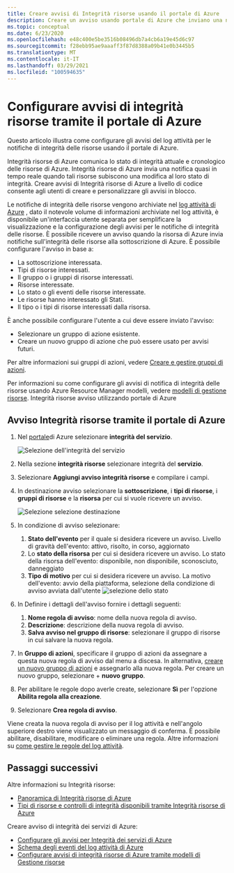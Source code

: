 ```yaml
---
title: Creare avvisi di Integrità risorse usando il portale di Azure
description: Creare un avviso usando portale di Azure che inviano una notifica quando le risorse di Azure diventano non disponibili.
ms.topic: conceptual
ms.date: 6/23/2020
ms.openlocfilehash: e48c400e5be3516b08496db7a4cb6a19e45d6c97
ms.sourcegitcommit: f28ebb95ae9aaaff3f87d8388a09b41e0b3445b5
ms.translationtype: MT
ms.contentlocale: it-IT
ms.lasthandoff: 03/29/2021
ms.locfileid: "100594635"
---
```

# <a name="configure-resource-health-alerts-using-azure-portal"></a>Configurare avvisi di integrità risorse tramite il portale di Azure

Questo articolo illustra come configurare gli avvisi del log attività per le notifiche di integrità delle risorse usando il portale di Azure.

Integrità risorse di Azure comunica lo stato di integrità attuale e cronologico delle risorse di Azure. Integrità risorse di Azure invia una notifica quasi in tempo reale quando tali risorse subiscono una modifica al loro stato di integrità. Creare avvisi di Integrità risorse di Azure a livello di codice consente agli utenti di creare e personalizzare gli avvisi in blocco.

Le notifiche di integrità delle risorse vengono archiviate nel [log attività di Azure](../azure-monitor/essentials/platform-logs-overview.md) , dato il notevole volume di informazioni archiviate nel log attività, è disponibile un'interfaccia utente separata per semplificare la visualizzazione e la configurazione degli avvisi per le notifiche di integrità delle risorse.
È possibile ricevere un avviso quando la risorsa di Azure invia notifiche sull'integrità delle risorse alla sottoscrizione di Azure. È possibile configurare l'avviso in base a:

* La sottoscrizione interessata.
* Tipi di risorse interessati.
* Il gruppo o i gruppi di risorse interessati.
* Risorse interessate.
* Lo stato o gli eventi delle risorse interessate.
* Le risorse hanno interessato gli Stati.
* Il tipo o i tipi di risorse interessati dalla risorsa.

È anche possibile configurare l'utente a cui deve essere inviato l'avviso:

* Selezionare un gruppo di azione esistente.
* Creare un nuovo gruppo di azione che può essere usato per avvisi futuri.

Per altre informazioni sui gruppi di azioni, vedere [Creare e gestire gruppi di azioni](../azure-monitor/alerts/action-groups.md).

Per informazioni su come configurare gli avvisi di notifica di integrità delle risorse usando Azure Resource Manager modelli, vedere [modelli di gestione risorse](./resource-health-alert-arm-template-guide.md).
Integrità risorse avviso utilizzando portale di Azure

## <a name="resource-health-alert-using-azure-portal"></a>Avviso Integrità risorse tramite il portale di Azure

1. Nel [portale](https://portal.azure.com/)di Azure selezionare **integrità del servizio**.

    ![Selezione dell'integrità del servizio](./media/resource-health-alert-monitor-guide/service-health-selection.png)
2. Nella sezione **integrità risorse** selezionare integrità del **servizio**.
3. Selezionare **Aggiungi avviso integrità risorse** e compilare i campi.
4. In destinazione avviso selezionare la **sottoscrizione**, i **tipi di risorse**, i **gruppi di risorse** e la **risorsa** per cui si vuole ricevere un avviso.

    ![Selezione selezione destinazione](./media/resource-health-alert-monitor-guide/alert-target.png)

5. In condizione di avviso selezionare:
    1. **Stato dell'evento** per il quale si desidera ricevere un avviso. Livello di gravità dell'evento: attivo, risolto, in corso, aggiornato
    2. Lo **stato della risorsa** per cui si desidera ricevere un avviso. Lo stato della risorsa dell'evento: disponibile, non disponibile, sconosciuto, danneggiato
    3. **Tipo di motivo** per cui si desidera ricevere un avviso. La motivo dell'evento: avvio della piattaforma, selezione della condizione di avviso avviata dall'utente ![ selezione dello stato](./media/resource-health-alert-monitor-guide/alert-condition.png)
6. In Definire i dettagli dell'avviso fornire i dettagli seguenti:
    1. **Nome regola di avviso**: nome della nuova regola di avviso.
    2. **Descrizione**: descrizione della nuova regola di avviso.
    3. **Salva avviso nel gruppo di risorse**: selezionare il gruppo di risorse in cui salvare la nuova regola.
7. In **Gruppo di azioni**, specificare il gruppo di azioni da assegnare a questa nuova regola di avviso dal menu a discesa. In alternativa, [creare un nuovo gruppo di azioni](../azure-monitor/alerts/action-groups.md) e assegnarlo alla nuova regola. Per creare un nuovo gruppo, selezionare + **nuovo gruppo**.
8. Per abilitare le regole dopo averle create, selezionare **Sì** per l'opzione **Abilita regola alla creazione**.
9. Selezionare **Crea regola di avviso**.

Viene creata la nuova regola di avviso per il log attività e nell'angolo superiore destro viene visualizzato un messaggio di conferma.
È possibile abilitare, disabilitare, modificare o eliminare una regola. Altre informazioni su [come gestire le regole del log attività](../azure-monitor/alerts/alerts-activity-log.md#view-and-manage-in-the-azure-portal).

## <a name="next-steps"></a>Passaggi successivi

Altre informazioni su Integrità risorse:

* [Panoramica di Integrità risorse di Azure](Resource-health-overview.md)
* [Tipi di risorse e controlli di integrità disponibili tramite Integrità risorse di Azure](resource-health-checks-resource-types.md)

Creare avviso di integrità dei servizi di Azure:

* [Configurare gli avvisi per Integrità dei servizi di Azure](./alerts-activity-log-service-notifications-portal.md) 
* [Schema degli eventi del log attività di Azure](../azure-monitor/essentials/activity-log-schema.md)
* [Configurare avvisi di integrità risorse di Azure tramite modelli di Gestione risorse](./resource-health-alert-arm-template-guide.md)
